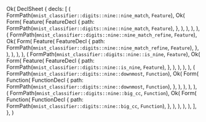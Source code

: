 Ok(
    DeclSheet {
        decls: [
            (
                FormPath(`mnist_classifier::digits::nine::nine_match`, `Feature`),
                Ok(
                    Form(
                        Feature(
                            FeatureDecl {
                                path: FormPath(`mnist_classifier::digits::nine::nine_match`, `Feature`),
                            },
                        ),
                    ),
                ),
            ),
            (
                FormPath(`mnist_classifier::digits::nine::nine_match_refine`, `Feature`),
                Ok(
                    Form(
                        Feature(
                            FeatureDecl {
                                path: FormPath(`mnist_classifier::digits::nine::nine_match_refine`, `Feature`),
                            },
                        ),
                    ),
                ),
            ),
            (
                FormPath(`mnist_classifier::digits::nine::is_nine`, `Feature`),
                Ok(
                    Form(
                        Feature(
                            FeatureDecl {
                                path: FormPath(`mnist_classifier::digits::nine::is_nine`, `Feature`),
                            },
                        ),
                    ),
                ),
            ),
            (
                FormPath(`mnist_classifier::digits::nine::downmost`, `Function`),
                Ok(
                    Form(
                        Function(
                            FunctionDecl {
                                path: FormPath(`mnist_classifier::digits::nine::downmost`, `Function`),
                            },
                        ),
                    ),
                ),
            ),
            (
                FormPath(`mnist_classifier::digits::nine::big_cc`, `Function`),
                Ok(
                    Form(
                        Function(
                            FunctionDecl {
                                path: FormPath(`mnist_classifier::digits::nine::big_cc`, `Function`),
                            },
                        ),
                    ),
                ),
            ),
        ],
    },
)